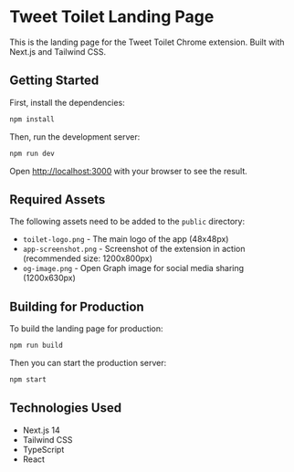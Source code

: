 # Tweet Toilet Landing Page

This is the landing page for the Tweet Toilet Chrome extension. Built with Next.js and Tailwind CSS.

## Getting Started

First, install the dependencies:

```bash
npm install
```

Then, run the development server:

```bash
npm run dev
```

Open [http://localhost:3000](http://localhost:3000) with your browser to see the result.

## Required Assets

The following assets need to be added to the `public` directory:

- `toilet-logo.png` - The main logo of the app (48x48px)
- `app-screenshot.png` - Screenshot of the extension in action (recommended size: 1200x800px)
- `og-image.png` - Open Graph image for social media sharing (1200x630px)

## Building for Production

To build the landing page for production:

```bash
npm run build
```

Then you can start the production server:

```bash
npm start
```

## Technologies Used

- Next.js 14
- Tailwind CSS
- TypeScript
- React
